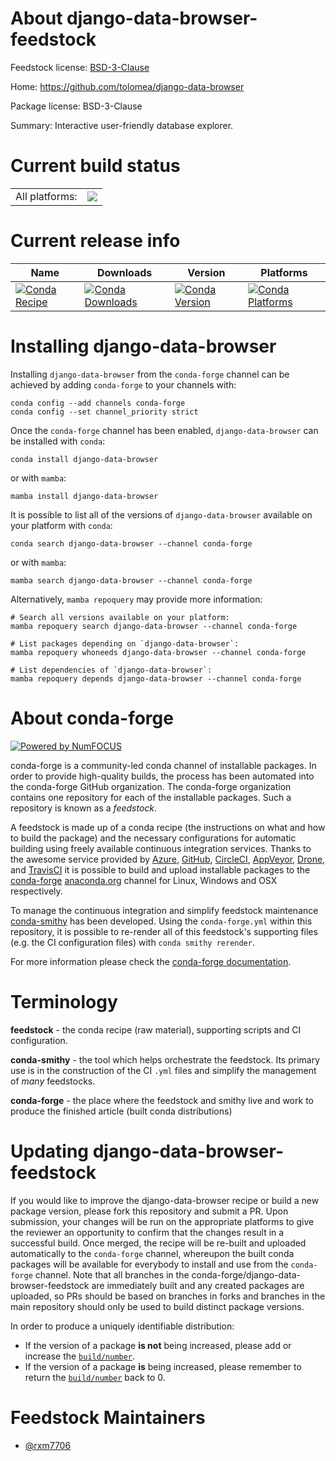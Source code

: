 About django-data-browser-feedstock
===================================

Feedstock license: [BSD-3-Clause](https://github.com/conda-forge/django-data-browser-feedstock/blob/main/LICENSE.txt)

Home: https://github.com/tolomea/django-data-browser

Package license: BSD-3-Clause

Summary: Interactive user-friendly database explorer.

Current build status
====================


<table><tr><td>All platforms:</td>
    <td>
      <a href="https://dev.azure.com/conda-forge/feedstock-builds/_build/latest?definitionId=21527&branchName=main">
        <img src="https://dev.azure.com/conda-forge/feedstock-builds/_apis/build/status/django-data-browser-feedstock?branchName=main">
      </a>
    </td>
  </tr>
</table>

Current release info
====================

| Name | Downloads | Version | Platforms |
| --- | --- | --- | --- |
| [![Conda Recipe](https://img.shields.io/badge/recipe-django--data--browser-green.svg)](https://anaconda.org/conda-forge/django-data-browser) | [![Conda Downloads](https://img.shields.io/conda/dn/conda-forge/django-data-browser.svg)](https://anaconda.org/conda-forge/django-data-browser) | [![Conda Version](https://img.shields.io/conda/vn/conda-forge/django-data-browser.svg)](https://anaconda.org/conda-forge/django-data-browser) | [![Conda Platforms](https://img.shields.io/conda/pn/conda-forge/django-data-browser.svg)](https://anaconda.org/conda-forge/django-data-browser) |

Installing django-data-browser
==============================

Installing `django-data-browser` from the `conda-forge` channel can be achieved by adding `conda-forge` to your channels with:

```
conda config --add channels conda-forge
conda config --set channel_priority strict
```

Once the `conda-forge` channel has been enabled, `django-data-browser` can be installed with `conda`:

```
conda install django-data-browser
```

or with `mamba`:

```
mamba install django-data-browser
```

It is possible to list all of the versions of `django-data-browser` available on your platform with `conda`:

```
conda search django-data-browser --channel conda-forge
```

or with `mamba`:

```
mamba search django-data-browser --channel conda-forge
```

Alternatively, `mamba repoquery` may provide more information:

```
# Search all versions available on your platform:
mamba repoquery search django-data-browser --channel conda-forge

# List packages depending on `django-data-browser`:
mamba repoquery whoneeds django-data-browser --channel conda-forge

# List dependencies of `django-data-browser`:
mamba repoquery depends django-data-browser --channel conda-forge
```


About conda-forge
=================

[![Powered by
NumFOCUS](https://img.shields.io/badge/powered%20by-NumFOCUS-orange.svg?style=flat&colorA=E1523D&colorB=007D8A)](https://numfocus.org)

conda-forge is a community-led conda channel of installable packages.
In order to provide high-quality builds, the process has been automated into the
conda-forge GitHub organization. The conda-forge organization contains one repository
for each of the installable packages. Such a repository is known as a *feedstock*.

A feedstock is made up of a conda recipe (the instructions on what and how to build
the package) and the necessary configurations for automatic building using freely
available continuous integration services. Thanks to the awesome service provided by
[Azure](https://azure.microsoft.com/en-us/services/devops/), [GitHub](https://github.com/),
[CircleCI](https://circleci.com/), [AppVeyor](https://www.appveyor.com/),
[Drone](https://cloud.drone.io/welcome), and [TravisCI](https://travis-ci.com/)
it is possible to build and upload installable packages to the
[conda-forge](https://anaconda.org/conda-forge) [anaconda.org](https://anaconda.org/)
channel for Linux, Windows and OSX respectively.

To manage the continuous integration and simplify feedstock maintenance
[conda-smithy](https://github.com/conda-forge/conda-smithy) has been developed.
Using the ``conda-forge.yml`` within this repository, it is possible to re-render all of
this feedstock's supporting files (e.g. the CI configuration files) with ``conda smithy rerender``.

For more information please check the [conda-forge documentation](https://conda-forge.org/docs/).

Terminology
===========

**feedstock** - the conda recipe (raw material), supporting scripts and CI configuration.

**conda-smithy** - the tool which helps orchestrate the feedstock.
                   Its primary use is in the construction of the CI ``.yml`` files
                   and simplify the management of *many* feedstocks.

**conda-forge** - the place where the feedstock and smithy live and work to
                  produce the finished article (built conda distributions)


Updating django-data-browser-feedstock
======================================

If you would like to improve the django-data-browser recipe or build a new
package version, please fork this repository and submit a PR. Upon submission,
your changes will be run on the appropriate platforms to give the reviewer an
opportunity to confirm that the changes result in a successful build. Once
merged, the recipe will be re-built and uploaded automatically to the
`conda-forge` channel, whereupon the built conda packages will be available for
everybody to install and use from the `conda-forge` channel.
Note that all branches in the conda-forge/django-data-browser-feedstock are
immediately built and any created packages are uploaded, so PRs should be based
on branches in forks and branches in the main repository should only be used to
build distinct package versions.

In order to produce a uniquely identifiable distribution:
 * If the version of a package **is not** being increased, please add or increase
   the [``build/number``](https://docs.conda.io/projects/conda-build/en/latest/resources/define-metadata.html#build-number-and-string).
 * If the version of a package **is** being increased, please remember to return
   the [``build/number``](https://docs.conda.io/projects/conda-build/en/latest/resources/define-metadata.html#build-number-and-string)
   back to 0.

Feedstock Maintainers
=====================

* [@rxm7706](https://github.com/rxm7706/)

